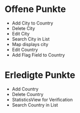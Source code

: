 #  Offene Punkte


- Add City to Country
- Delete City
- Edit City
- Search City in List
- Map displays city 
- Edit Country 
- Add Flag Field to Country



# Erledigte Punkte

- Add Country
- Delete Country
- StatisticsView for Verification
- Search Country in List

